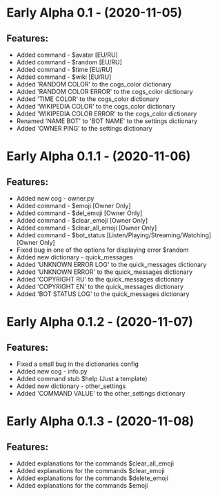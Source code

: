 # Early Alpha 0.1 - (2020-11-05)
## Features:
- Added command - $avatar [EU/RU]
- Added command - $random [EU/RU]
- Added command - $time [EU/RU]
- Added command - $wiki [EU/RU]
- Added 'RANDOM COLOR' to the cogs_color dictionary
- Added 'RANDOM COLOR ERROR' to the cogs_color dictionary
- Added 'TIME COLOR' to the cogs_color dictionary
- Added 'WIKIPEDIA COLOR' to the cogs_color dictionary
- Added 'WIKIPEDIA COLOR ERROR' to the cogs_color dictionary
- Renamed 'NAME BOT' to 'BOT NAME' to the settings dictionary
- Added 'OWNER PING' to the settings dictionary

# Early Alpha 0.1.1 - (2020-11-06)
## Features:
- Added new cog - owner.py
- Added command - $emoji [Owner Only]
- Added command - $del_emoji [Owner Only]
- Added command - $clear_emoji [Owner Only]
- Added command - $clear_all_emoji [Owner Only]
- Added command - $bot_status [Listen/Playing/Streaming/Watching] [Owner Only]
- Fixed bug in one of the options for displaying error $random
- Added new dictionary - quick_messages
- Added 'UNKNOWN ERROR LOG' to the quick_messages dictionary
- Added 'UNKNOWN ERROR' to the quick_messages dictionary
- Added 'COPYRIGHT RU' to the quick_messages dictionary
- Added 'COPYRIGHT EN' to the quick_messages dictionary
- Added 'BOT STATUS LOG' to the quick_messages dictionary

# Early Alpha 0.1.2 - (2020-11-07)
## Features:
- Fixed a small bug in the dictionaries config
- Added new cog - info.py
- Added command stub $help (Just a template)
- Added new dictionary - other_settings
- Added 'COMMAND VALUE' to the other_settings dictionary

# Early Alpha 0.1.3 - (2020-11-08)
## Features:
- Added explanations for the commands $clear_all_emoji
- Added explanations for the commands $clear_emoji
- Added explanations for the commands $delete_emoji
- Added explanations for the commands $emoji
